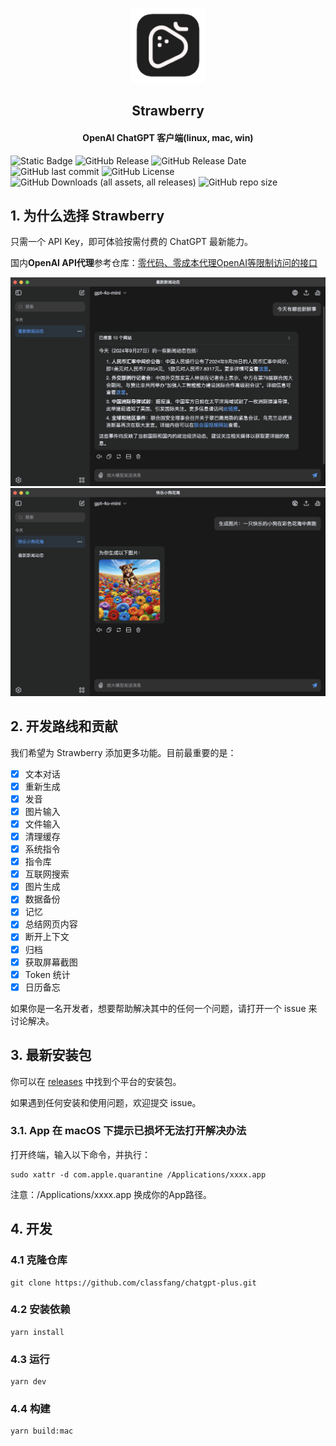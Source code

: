 <p align="center">
  <img src="/resources/icon.png" alt="logo" width="120">
</p>
<h2 align="center">Strawberry</h2>
<h4 align="center">OpenAI ChatGPT 客户端(linux, mac, win)</h4>

![Static Badge](https://img.shields.io/badge/i18n-2_languages-blue)
![GitHub Release](https://img.shields.io/github/v/release/classfang/strawberry)
![GitHub Release Date](https://img.shields.io/github/release-date/classfang/strawberry)
![GitHub last commit](https://img.shields.io/github/last-commit/classfang/strawberry)
![GitHub License](https://img.shields.io/github/license/classfang/strawberry)
![GitHub Downloads (all assets, all releases)](https://img.shields.io/github/downloads/classfang/strawberry/total)
![GitHub repo size](https://img.shields.io/github/repo-size/classfang/strawberry)

## 1. 为什么选择 Strawberry

只需一个 API Key，即可体验按需付费的 ChatGPT 最新能力。

国内**OpenAI API代理**参考仓库：[零代码、零成本代理OpenAI等限制访问的接口](https://github.com/classfang/openai-api-vercel-proxy)

<img src="/demo/zhCN/1.png" alt="demo">

<img src="/demo/zhCN/2.png" alt="demo">

## 2. 开发路线和贡献

我们希望为 Strawberry 添加更多功能。目前最重要的是：

- [x] 文本对话
- [x] 重新生成
- [x] 发音
- [x] 图片输入
- [x] 文件输入
- [x] 清理缓存
- [x] 系统指令
- [x] 指令库
- [x] 互联网搜索
- [x] 图片生成
- [x] 数据备份
- [x] 记忆
- [x] 总结网页内容
- [x] 断开上下文
- [x] 归档
- [x] 获取屏幕截图
- [x] Token 统计
- [x] 日历备忘

如果你是一名开发者，想要帮助解决其中的任何一个问题，请打开一个 issue 来讨论解决。

## 3. 最新安装包

你可以在 [releases](https://github.com/classfang/strawberry/releases) 中找到个平台的安装包。

如果遇到任何安装和使用问题，欢迎提交 issue。

### 3.1. App 在 macOS 下提示已损坏无法打开解决办法

打开终端，输入以下命令，并执行：

```shell
sudo xattr -d com.apple.quarantine /Applications/xxxx.app
```

注意：/Applications/xxxx.app 换成你的App路径。

## 4. 开发

### 4.1 克隆仓库

```shell
git clone https://github.com/classfang/chatgpt-plus.git
```

### 4.2 安装依赖

```shell
yarn install
```

### 4.3 运行

```shell
yarn dev
```

### 4.4 构建

```shell
yarn build:mac
```

